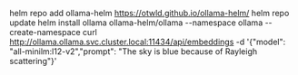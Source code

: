 helm repo add ollama-helm https://otwld.github.io/ollama-helm/
helm repo update
helm install ollama ollama-helm/ollama --namespace ollama --create-namespace
curl http://ollama.ollama.svc.cluster.local:11434/api/embeddings -d '{"model": "all-minilm:l12-v2","prompt": "The sky is blue because of Rayleigh scattering"}'



